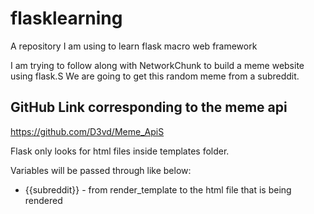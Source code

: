 # flasklearning
A repository I am using to learn flask macro web framework

I am trying to follow along with NetworkChunk to build a meme website using flask.S
 We are going to get this random meme from a subreddit.

 ## GitHub Link corresponding to the meme api
 https://github.com/D3vd/Meme_ApiS

 Flask only looks for html files inside templates folder.

 Variables will be passed through like below:
  - {{subreddit}} - from render_template to the html file that is being rendered
